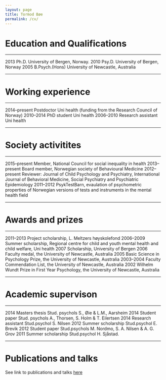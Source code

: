 ```yaml
---
layout: page
title: Tormod Bøe
permalink: /cv/
---
```



Education and Qualifications
============================

  ------ ---------------- ------------------------------------
  2013   Ph.D.            University of Bergen, Norway.
  2010   Psy.D.           University of Bergen, Norway
  2005   B.Psych.(Hons)   University of Newcastle, Australia
  ------ ---------------- ------------------------------------

Working experience
==================

  -------------- -------------------- ----------------------------------------------------------
  2014–present   Postdoctor           Uni health (funding from the Research Council of Norway)
  2010–2014      PhD student          Uni health
  2006–2010      Research assistant   Uni health
  -------------- -------------------- ----------------------------------------------------------

Society activitites
===================

  -------------- ----------------------------------------------------------------------------------------------------------------------------------------------------
  2015–present   Member, National Council for social inequality in health
  2013–present   Board member, Norwegian society of Behavioural Medicine
  2012–present   Reviewer: Journal of Child Psychology and Psychiatry, International Journal of Behavioral Medicine, Social Psychiatry and Psychiatric Epidemiology
  2011–2012      PsykTestBarn, evaulation of psychometric properties of Norwegian versions of tests and instruments in the mental health field
  -------------- ----------------------------------------------------------------------------------------------------------------------------------------------------

Awards and prizes
=================

  ----------- -----------------------------------------------------------------------------------------------------
  2011–2013   Project scholarship, L. Meltzers høyskolefond
  2006–2009   Summer scholarship, Regional centre for child and youth mental health and child welfare, Uni health
  2007        Scholarship, University of Bergen
  2006        Faculty medal, the University of Newcastle, Australia
  2005        Basic Science in Psychology Prize, the University of Newcastle, Australia
  2003–2004   Faculty Commendation List, the University of Newcastle, Australia
  2002        Wilhelm Wundt Prize in First Year Psychology, the University of Newcastle, Australia
  ----------- -----------------------------------------------------------------------------------------------------

Academic supervison
===================

  ------ -------------------- ----------------------------------------------------
  2014   Masters thesis       Stud. psychols S., Øie & L.M., Aarsheim
  2014   Student paper        Stud. psychols A., Thorsen, S. Holm & T. Eilertsen
  2014   Research assistant   Stud.psychol S. Nilsen
  2012   Summer scholarship   Stud.psychol E. Brevik
  2012   Student paper        Stud.psychols M. Nordmo, S. A. Nilsen & A. G. Grov
  2011   Summer scholarship   Stud.psychol H. Sjåstad.
  ------ -------------------- ----------------------------------------------------

Publications and talks
============================

See link to publications and talks [here](http://www.cristin.no/as/WebObjects/cristin.woa/wa/fres?sort=ar&pnr=47019&la=no&action=sok)
